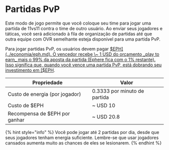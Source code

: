 # Partidas PvP

Este modo de jogo permite que você coloque seu time para jogar uma partida de 11vs11 contra o time de outro usuário. Ao enviar seus jogadores e táticas, você será adicionado à fila de organização de partidas até que outra equipe com OVR semelhante esteja disponível para uma partida PvP.

Para jogar partidas PvP, os usuários devem pagar [$EPH](../economia/eph.md). O vencedor recebe \~ 1 USD do orçamento _play to earn_ mais o 99% da aposta da partida (Ephere fica com o 1% restante). Isso significa que, quando você vence uma partida PvP, está dobrando seu investimento em [$EPH](../economia/eph.md).

| Propriedade                    | Valor                        |
| ------------------------------ | ---------------------------- |
| Custo de energia (por jogador) | 0.3333 por minuto de partida |
| Custo de $EPH                  | \~ USD 10                    |
| Recompensa de $EPH por ganhar  | \~ USD 20.8                  |

{% hint style="info" %}
Você pode jogar até 2 partidas por dia, desde que seus jogadores tenham energia suficiente. Lembre-se que usar jogadores cansados ​​aumenta muito as chances de eles se lesionarem.
{% endhint %}
